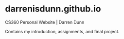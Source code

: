 # darrenisdunn.github.io
CS360 Personal Website | Darren Dunn

Contains my introduction, assignments, and final project.
